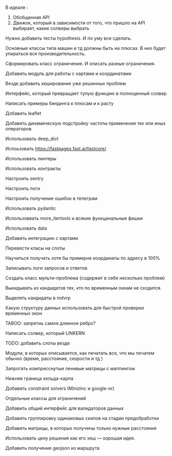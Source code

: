 В идеале :

1. Обобщенная API
2. Движок, который в зависимости от того, что пришло на API выбирает, какие солверы выбрать

Нужно добавить тесты hypothesis. И по уму все сделать.

Основные классы типа машин и тд должны быть на плюсах.
В них будет упираться вся производительность.

Сформировать класс ограничение. И описать разные ограничения.

Добавить модуль для работы с картами и координатами

Везде добавить кеширование уже решенных проблем

Интерфейс, который превращает тупую функцию в полноценный солвер

Написать примеры биндинга к плюсам и к расту

Добавить leaflet

Добавить динамическую подстройку частоты применения тех или иных операторов

Использовать deep_dict

Испоьзовать https://fastpages.fast.ai/fastcore/

Использовать линтеры

Использовать контракты

Настроить sentry

Настроить логи

Настроить получение ошибок в телеграм

Использовать pydantic

Использоввать more_itertools и всякие функцинальные фишки

Использовать data

Добавить интеграцию с картами

Перевести класы на слоты

Научиться получать хотя бы примерне координаты по адресу в 100%

Записывать логи запросов и ответов

Создать класс мульти-проблема (содержит в себе несколько проблем)

Выкидывать из кандидатов тех, кто по временным окнам не сходится.

Выделять кандидаты в mdvrp

Какую структуру данных использовать для быстрой проверки временных окон

TABOO: запретиь самое длинное ребро?

Написать солвер, который LINKERN

TODO: добавить слоты везде

Модули, в которых описывается, как печатать все, что мы печатем обычно
(время, расстояние, скорости и тд )

Запрогать компресснутые ленивые матрицы с маппингом

Нижняя граница хельда-карпа

Добавить constraint solvers (Minizinc и google-or)

Отдельные классы для ограничений

Добавить общий интерфейс для валидаторов данных

Добавить группировку одинаковых скилов на стадии предобработки

Добавить матрицы, в которых получены только нужные расстояния

Использовать цену решения как его хеш — хорошая идея.

Добавить получение geojson из маршрута
